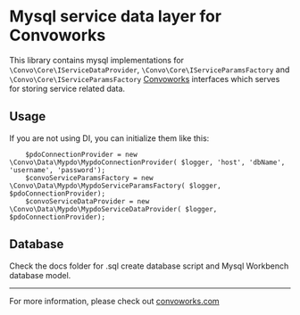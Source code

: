 # Mysql service data layer for Convoworks

This library contains mysql implementations for `\Convo\Core\IServiceDataProvider`, `\Convo\Core\IServiceParamsFactory` and `\Convo\Core\IServiceParamsFactory` [Convoworks](https://github.com/zef-dev/convoworks-core) interfaces which serves for storing service related data.


## Usage

If you are not using DI, you can initialize them like this:

``` $logger = new \Psr\Log\NullLogger();
    $pdoConnectionProvider = new \Convo\Data\Mypdo\MypdoConnectionProvider( $logger, 'host', 'dbName', 'username', 'password');
    $convoServiceParamsFactory = new \Convo\Data\Mypdo\MypdoServiceParamsFactory( $logger, $pdoConnectionProvider);
    $convoServiceDataProvider = new \Convo\Data\Mypdo\MypdoServiceDataProvider( $logger, $pdoConnectionProvider);
```
    

## Database

Check the docs folder for .sql create database script and Mysql Workbench database model.


---

For more information, please check out [convoworks.com](https://convoworks.com)